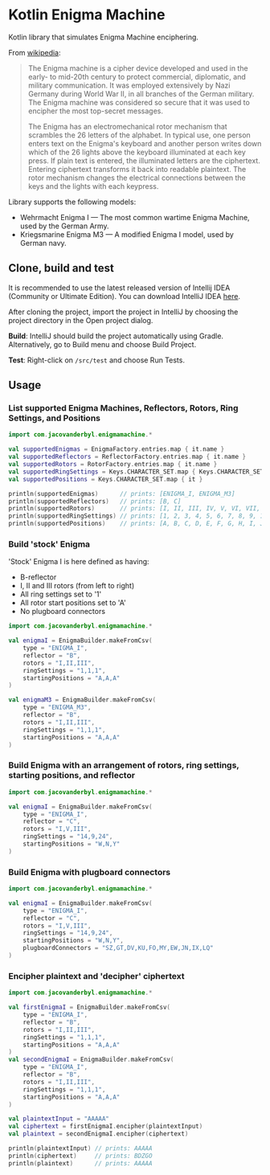 # Kotlin Enigma Machine
Kotlin library that simulates Enigma Machine enciphering.

From [wikipedia](https://en.wikipedia.org/wiki/Enigma_machine):
> The Enigma machine is a cipher device developed and used in the early- to mid-20th century to protect commercial,
> diplomatic, and military communication. It was employed extensively by Nazi Germany during World War II, in all
> branches of the German military. The Enigma machine was considered so secure that it was used to encipher the most
> top-secret messages.
>
> The Enigma has an electromechanical rotor mechanism that scrambles the 26 letters of the alphabet. In typical use,
> one person enters text on the Enigma's keyboard and another person writes down which of the 26 lights above the
> keyboard illuminated at each key press. If plain text is entered, the illuminated letters are the ciphertext.
> Entering ciphertext transforms it back into readable plaintext. The rotor mechanism changes the electrical
> connections between the keys and the lights with each keypress.

Library supports the following models:
* Wehrmacht Enigma I — The most common wartime Enigma Machine, used by the German Army.
* Kriegsmarine Enigma M3 — A modified Enigma I model, used by German navy.

## Clone, build and test
It is recommended to use the latest released version of Intellij IDEA (Community or Ultimate Edition).
You can download IntelliJ IDEA [here](https://www.jetbrains.com/idea/download).

After cloning the project, import the project in IntelliJ by choosing the project directory in the Open project dialog.

**Build**: IntelliJ should build the project automatically using Gradle.
Alternatively, go to Build menu and choose Build Project.

**Test**: Right-click on `/src/test` and choose Run Tests.

## Usage

### List supported Enigma Machines, Reflectors, Rotors, Ring Settings, and Positions
```kotlin
import com.jacovanderbyl.enigmamachine.*

val supportedEnigmas = EnigmaFactory.entries.map { it.name }
val supportedReflectors = ReflectorFactory.entries.map { it.name }
val supportedRotors = RotorFactory.entries.map { it.name }
val supportedRingSettings = Keys.CHARACTER_SET.map { Keys.CHARACTER_SET.indexOf(it) + 1 }
val supportedPositions = Keys.CHARACTER_SET.map { it }

println(supportedEnigmas)      // prints: [ENIGMA_I, ENIGMA_M3]
println(supportedReflectors)   // prints: [B, C]
println(supportedRotors)       // prints: [I, II, III, IV, V, VI, VII, VIII]
println(supportedRingSettings) // prints: [1, 2, 3, 4, 5, 6, 7, 8, 9, 10, 11, 12, 13, 14, 15, 16, 17, 18, 19, 20, 21, 22, 23, 24, 25, 26]
println(supportedPositions)    // prints: [A, B, C, D, E, F, G, H, I, J, K, L, M, N, O, P, Q, R, S, T, U, V, W, X, Y, Z]
```

### Build 'stock' Enigma
'Stock' Enigma I is here defined as having:
* B-reflector
* I, II and III rotors (from left to right)
* All ring settings set to '1'
* All rotor start positions set to 'A'
* No plugboard connectors

```kotlin
import com.jacovanderbyl.enigmamachine.*

val enigmaI = EnigmaBuilder.makeFromCsv(
    type = "ENIGMA_I",
    reflector = "B",
    rotors = "I,II,III",
    ringSettings = "1,1,1",
    startingPositions = "A,A,A"
)

val enigmaM3 = EnigmaBuilder.makeFromCsv(
    type = "ENIGMA_M3",
    reflector = "B",
    rotors = "I,II,III",
    ringSettings = "1,1,1",
    startingPositions = "A,A,A"
)
```

### Build Enigma with an arrangement of rotors, ring settings, starting positions, and reflector
```kotlin
import com.jacovanderbyl.enigmamachine.*

val enigmaI = EnigmaBuilder.makeFromCsv(
    type = "ENIGMA_I",
    reflector = "C",
    rotors = "I,V,III",
    ringSettings = "14,9,24",
    startingPositions = "W,N,Y"
)
```

### Build Enigma with plugboard connectors
```kotlin
import com.jacovanderbyl.enigmamachine.*

val enigmaI = EnigmaBuilder.makeFromCsv(
    type = "ENIGMA_I",
    reflector = "C",
    rotors = "I,V,III",
    ringSettings = "14,9,24",
    startingPositions = "W,N,Y",
    plugboardConnectors = "SZ,GT,DV,KU,FO,MY,EW,JN,IX,LQ"
)
```

### Encipher plaintext and 'decipher' ciphertext
```kotlin
import com.jacovanderbyl.enigmamachine.*

val firstEnigmaI = EnigmaBuilder.makeFromCsv(
    type = "ENIGMA_I",
    reflector = "B",
    rotors = "I,II,III",
    ringSettings = "1,1,1",
    startingPositions = "A,A,A"
)
val secondEnigmaI = EnigmaBuilder.makeFromCsv(
    type = "ENIGMA_I",
    reflector = "B",
    rotors = "I,II,III",
    ringSettings = "1,1,1",
    startingPositions = "A,A,A"
)

val plaintextInput = "AAAAA"
val ciphertext = firstEnigmaI.encipher(plaintextInput)
val plaintext = secondEnigmaI.encipher(ciphertext)

println(plaintextInput) // prints: AAAAA
println(ciphertext)     // prints: BDZGO
println(plaintext)      // prints: AAAAA
```

